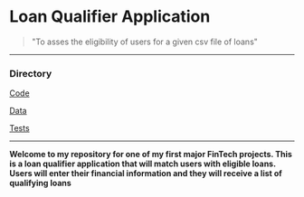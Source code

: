 # Loan Qualifier Application

>"To asses the eligibility of users for a given csv file of loans"

---
### Directory
[Code](Starter_Code/qualifier/app.py)

[Data](Start_Code/qualifier/data)

[Tests](Starter_Code/qualifier/tests/test_qualifier.py)

---
**Welcome to my repository for one of my first major FinTech projects.
This is a loan qualifier application that will match users with eligible loans.
Users will enter their financial information and they will receive a list of qualifying loans**
